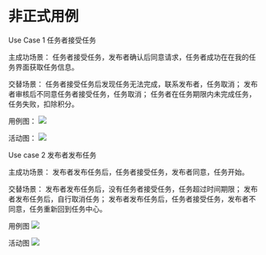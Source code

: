 # 非正式用例

Use Case 1 任务者接受任务

主成功场景：
任务者接受任务，发布者确认后同意请求，任务者成功在在我的任务界面获取任务信息。

交替场景：
任务者接受任务后发现任务无法完成，联系发布者，任务取消；
发布者审核后不同意任务者接受任务，任务取消；
任务者在任务期限内未完成任务，任务失败，扣除积分。

用例图：
![](https://github.com/strugglinggreenhands/SpareMoney_Documents/blob/gh-pages/images/%E9%9D%9E%E6%AD%A3%E5%BC%8F%E7%94%A8%E4%BE%8B1.png?raw=true)

活动图：
![](https://github.com/strugglinggreenhands/SpareMoney_Documents/blob/gh-pages/images/%E6%B4%BB%E5%8A%A81.png?raw=true)

Use case 2 发布者发布任务

主成功场景：
发布者发布任务后，任务者接受任务，发布者同意，任务开始。

交替场景：
发布者发布任务后，没有任务者接受任务，任务超过时间期限；
发布者发布任务后，自行取消任务；
发布者发布任务后，任务者接受任务，发布者不同意，任务重新回到任务中心。

用例图
![](https://github.com/strugglinggreenhands/SpareMoney_Documents/blob/gh-pages/images/%E9%9D%9E%E6%AD%A3%E5%BC%8F%E7%94%A8%E4%BE%8B2.png?raw=true)

活动图
![](https://github.com/strugglinggreenhands/SpareMoney_Documents/blob/gh-pages/images/%E6%B4%BB%E5%8A%A82.png?raw=true)
